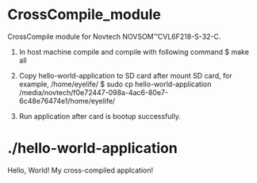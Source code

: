 # CrossCompile_module
CrossCompile module for Novtech NOVSOM™CVL6F218-S-32-C.

1. In host machine compile and compile with following command
$ make all

2. Copy hello-world-application to SD card after mount SD card, for example, /home/eyelife/
$ sudo cp hello-world-application /media/novtech/f0e72447-098a-4ac6-80e7-6c48e76474e1/home/eyelife/

3. Run application after card is bootup successfully. 
# ./hello-world-application 
Hello, World! My cross-compiled applcation!



